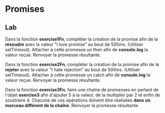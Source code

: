 <!-- .slide: class="exercice smaller-font" -->

# Promises

## Lab

Dans la fonction **exercise1Fn**, compléter la création de la promise afin de
la **résoudre** avec la valeur "I love promise" au bout de 500ms. (Utiliser setTimeout).
Attacher à cette promesse un then afin de **console.log** la valeur reçue. Renvoyer la promesse résultante.

Dans la fonction **exercise2Fn**, compléter la création de la promise afin de
la **rejeter** avec la valeur "I hate rejection" au bout de 500ms. (Utiliser setTimeout).
Attacher à cette promesse un catch afin de **console.log** la valeur reçue. Renvoyer la promesse résultante.

Dans la fonction **exercise3Fn**, faire une chaîne de promesses en partant de
l'objet **exercise3** afin d'ajouter 5 à la valeur, de la multiplier par 2 et enfin de soustraire 4.
Chacune de ces opérations doivent être réalisées **dans un morceau différent de la chaîne**. Renvoyer la promesse résultante.
